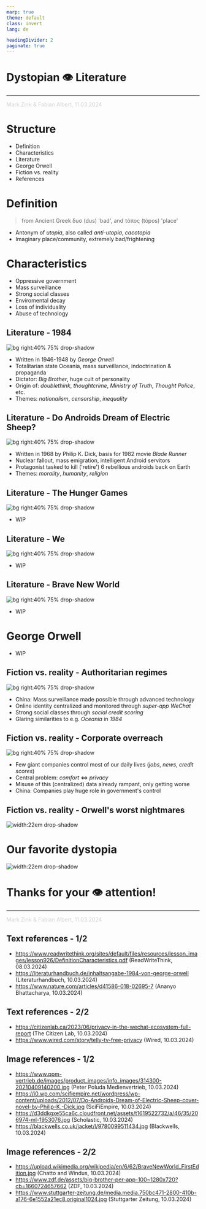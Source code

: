 ```yaml
---
marp: true
theme: default
class: invert
lang: de

headingDivider: 2
paginate: true
---
```


# Dystopian 👁️ Literature

<hr />
<span style="color: lightgrey;">Mark Zink & Fabian Albert, 11.03.2024</span>

# Structure

- Definition
- Characteristics
- Literature
- George Orwell
- Fiction vs. reality
- References

# Definition

> from Ancient Greek δυσ (dus) 'bad', and τόπος (tópos) 'place'

- Antonym of *utopia*, also called *anti-utopia*, *cacotopia*
- Imaginary place/community, extremely bad/frightening

# Characteristics

- Oppressive government
- Mass surveillance
- Strong social classes
- Enviromental decay
- Loss of individuality
- Abuse of technology

## Literature - 1984

<!--
Notizen:
- Protagonist: Winston Smith, Rebell der letztendlich gehirngewaschen wird
- Heutzutage (z.B. im Sinne der Corona-Maßnahmen) gerne umhergeschmissen

Wörter:
- cult of personality: Persönlichkeitskult
- doublethink: Zwiedenken (zwischen Wahrheiten hin-/herschalten)
- thoughtcrime: Gedankenverbrechen
-->

![bg right:40% 75% drop-shadow](assets/books/1984.jpg)

- Written in 1946-1948 by *George Orwell*
- Totalitarian state Oceania, mass surveillance, indoctrination & propaganda
- Dictator: *Big Brother*, huge cult of personality
- Origin of: *doublethink*, *thoughtcrime*, *Ministry of Truth*, *Thought Police*, etc.
- Themes: *nationalism*, *censorship*, *inequality*

## Literature - Do Androids Dream of Electric Sheep?

<!--
Notizen:
- Protagonist: Rick Deckard, hunter
- Androids portrayed as more human(e) than humans

Wörter:
- fallout: Auswirkungen
- servitors: Diener
-->

![bg right:40% 75% drop-shadow](assets/books/do_androids_dream.jpg)

- Written in 1968 by Philip K. Dick, basis for 1982 movie *Blade Runner*
- Nuclear fallout, mass emigration, intelligent Android servitors
- Protagonist tasked to kill ('retire') 6 rebellious androids back on Earth
- Themes: *morality*, *humanity*, *religion*

## Literature - The Hunger Games

![bg right:40% 75% drop-shadow](assets/books/the_hunger_games.jpg)

- WIP

## Literature - We

![bg right:40% 75% drop-shadow](assets/books/we.jpg)

- WIP

## Literature - Brave New World

![bg right:40% 75% drop-shadow](assets/books/brave_new_world.jpg)

- WIP

# George Orwell

- WIP

## Fiction vs. reality - Authoritarian regimes

<!--
Notizen:
- WeChat als Chat-App & Zahlungsmittel
- Beispiel: 'Tiananmen Square 1989'

Wörter:
- glaring: auffallend
-->

![bg right:40% 75% drop-shadow](assets/reality/surveillance.jpg)

- China: Mass surveillance made possible through advanced technology
- Online identity centralized and monitored through *super-app WeChat*
- Strong social classes through *social credit scoring*
- Glaring similarities to e.g. *Oceania* in *1984*

## Fiction vs. reality - Corporate overreach

<!--
Notizen:
- Tendenz: Privatssphäre für Komfort abzugeben
- Abhängigkeit (auch Staats-OPSEC) an externe Unternehmen
- Zu wenig Inzentiven für gute Datensicherheit
- Fragwürdige Moral der Unternehmen, Profit über alles

Wörter:
- rampant: massiv verbreitet
-->

![bg right:40% 75% drop-shadow](assets/reality/data_kraken.jpg)

- Few giant companies control most of our daily lives (*jobs*, *news*, *credit scores*)
- Central problem: *comfort* <=> *privacy*
- Misuse of this (centralized) data already rampant, only getting worse
- China: Companies play huge role in government's control

## Fiction vs. reality - Orwell's worst nightmares

<!--
Notizen:
- TV der Firma Telly, für erste 500.000 Menschen 'kostenlos'
- Spioniert offen Benutzer aus, Kamera & Mikro dabei
- Orwells Perspektive: Menschen stellen freiwillig Abhörgerät ins Zimmer

Wörter:
- bugging device: Abhörgerät
-->

![width:22em drop-shadow](assets/reality/free_tv_spy.png)

# Our favorite dystopia

![width:22em drop-shadow](assets/classroom.jpg)

# Thanks for your 👁️ attention!

<hr />
<span style="color: lightgrey;">Mark Zink & Fabian Albert, 11.03.2024</span>

## Text references - 1/2

- https://www.readwritethink.org/sites/default/files/resources/lesson_images/lesson926/DefinitionCharacteristics.pdf (ReadWriteThink, 08.03.2024)
- https://literaturhandbuch.de/inhaltsangabe-1984-von-george-orwell (Literaturhandbuch, 10.03.2024)
- https://www.nature.com/articles/d41586-018-02695-7 (Ananyo Bhattacharya, 10.03.2024)

## Text references - 2/2

- https://citizenlab.ca/2023/06/privacy-in-the-wechat-ecosystem-full-report (The Citizen Lab, 10.03.2024)
- https://www.wired.com/story/telly-tv-free-privacy (Wired, 10.03.2024)

## Image references - 1/2

- https://www.ppm-vertrieb.de/images/product_images/info_images/314300-20210409140200.jpg (Peter Poluda Medienvertrieb, 10.03.2024)
- https://i0.wp.com/scifiempire.net/wordpress/wp-content/uploads/2012/07/Do-Androids-Dream-of-Electric-Sheep-cover-novel-by-Philip-K.-Dick.jpg (SciFiEmpire, 10.03.2024)
- https://d3ddkgxe55ca6c.cloudfront.net/assets/t1619522732/a/46/35/206974-ml-1953076.jpg (Scholastic, 10.03.2024)
- https://blackwells.co.uk/jacket/l/9780099511434.jpg (Blackwells, 10.03.2024)

## Image references - 2/2

- https://upload.wikimedia.org/wikipedia/en/6/62/BraveNewWorld_FirstEdition.jpg (Chatto and Windus, 10.03.2024)
- https://www.zdf.de/assets/big-brother-per-app-100~1280x720?cb=1660724657662 (ZDF, 10.03.2024)
- https://www.stuttgarter-zeitung.de/media.media.750bc471-2800-410b-a176-6e1552a21ec8.original1024.jpg (Stuttgarter Zeitung, 10.03.2024)